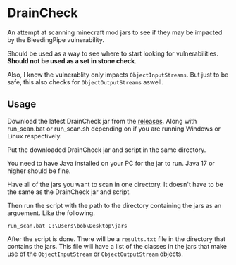# DrainCheck
An attempt at scanning minecraft mod jars to see if they may be impacted by the BleedingPipe vulnerability.

Should be used as a way to see where to start looking for vulnerabilities. **Should not be used as a set in stone check**.

Also, I know the vulnerablity only impacts ``ObjectInputStreams``. But just to be safe, this also checks for ``ObjectOutputStreams`` aswell.

## Usage
Download the latest DrainCheck jar from the [releases](https://github.com/MrSoulPenguin/DrainCheck/releases). Along with run_scan.bat or run_scan.sh
depending on if you are running Windows or Linux respectively.

Put the downloaded DrainCheck jar and script in the same directory.

You need to have Java installed on your PC for the jar to run. Java 17 or higher should be fine.

Have all of the jars you want to scan in one directory. It doesn't have to be the same as the DrainCheck jar and script.

Then run the script with the path to the directory containing the jars as an arguement. Like the following.

``run_scan.bat C:\Users\bob\Desktop\jars``

After the script is done. There will be a ``results.txt`` file in the directory that contains the jars. This file will have a list
of the classes in the jars that make use of the ``ObjectInputStream`` or ``ObjectOutputStream`` objects.

